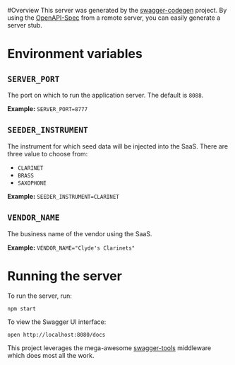 #Overview
This server was generated by the [swagger-codegen](https://github.com/swagger-api/swagger-codegen) project.  By using the [OpenAPI-Spec](https://github.com/OAI/OpenAPI-Specification) from a remote server, you can easily generate a server stub.

# Environment variables

## `SERVER_PORT`

The port on which to run the application server. The default is `8088`.

**Example:** `SERVER_PORT=8777`

## `SEEDER_INSTRUMENT`

The instrument for which seed data will be injected into the SaaS. There are three value to choose from:

* `CLARINET`
* `BRASS`
* `SAXOPHONE`

**Example:** `SEEDER_INSTRUMENT=CLARINET`

## `VENDOR_NAME`

The business name of the vendor using the SaaS.

**Example:** `VENDOR_NAME="Clyde's Clarinets"`

# Running the server
To run the server, run:

```
npm start
```

To view the Swagger UI interface:

```
open http://localhost:8080/docs
```

This project leverages the mega-awesome [swagger-tools](https://github.com/apigee-127/swagger-tools) middleware which does most all the work.


